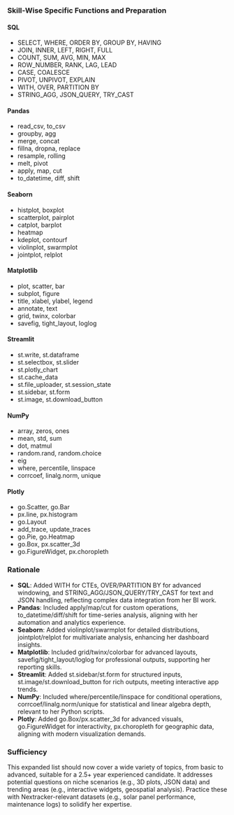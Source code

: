 
### Skill-Wise Specific Functions and Preparation

#### SQL
- SELECT, WHERE, ORDER BY, GROUP BY, HAVING
- JOIN, INNER, LEFT, RIGHT, FULL
- COUNT, SUM, AVG, MIN, MAX
- ROW_NUMBER, RANK, LAG, LEAD
- CASE, COALESCE
- PIVOT, UNPIVOT, EXPLAIN
- WITH, OVER, PARTITION BY
- STRING_AGG, JSON_QUERY, TRY_CAST

#### Pandas
- read_csv, to_csv
- groupby, agg
- merge, concat
- fillna, dropna, replace
- resample, rolling
- melt, pivot
- apply, map, cut
- to_datetime, diff, shift

#### Seaborn
- histplot, boxplot
- scatterplot, pairplot
- catplot, barplot
- heatmap
- kdeplot, contourf
- violinplot, swarmplot
- jointplot, relplot

#### Matplotlib
- plot, scatter, bar
- subplot, figure
- title, xlabel, ylabel, legend
- annotate, text
- grid, twinx, colorbar
- savefig, tight_layout, loglog

#### Streamlit
- st.write, st.dataframe
- st.selectbox, st.slider
- st.plotly_chart
- st.cache_data
- st.file_uploader, st.session_state
- st.sidebar, st.form
- st.image, st.download_button

#### NumPy
- array, zeros, ones
- mean, std, sum
- dot, matmul
- random.rand, random.choice
- eig
- where, percentile, linspace
- corrcoef, linalg.norm, unique

#### Plotly
- go.Scatter, go.Bar
- px.line, px.histogram
- go.Layout
- add_trace, update_traces
- go.Pie, go.Heatmap
- go.Box, px.scatter_3d
- go.FigureWidget, px.choropleth

### Rationale
- **SQL**: Added WITH for CTEs, OVER/PARTITION BY for advanced windowing, and STRING_AGG/JSON_QUERY/TRY_CAST for text and JSON handling, reflecting complex data integration from her BI work.
- **Pandas**: Included apply/map/cut for custom operations, to_datetime/diff/shift for time-series analysis, aligning with her automation and analytics experience.
- **Seaborn**: Added violinplot/swarmplot for detailed distributions, jointplot/relplot for multivariate analysis, enhancing her dashboard insights.
- **Matplotlib**: Included grid/twinx/colorbar for advanced layouts, savefig/tight_layout/loglog for professional outputs, supporting her reporting skills.
- **Streamlit**: Added st.sidebar/st.form for structured inputs, st.image/st.download_button for rich outputs, meeting interactive app trends.
- **NumPy**: Included where/percentile/linspace for conditional operations, corrcoef/linalg.norm/unique for statistical and linear algebra depth, relevant to her Python scripts.
- **Plotly**: Added go.Box/px.scatter_3d for advanced visuals, go.FigureWidget for interactivity, px.choropleth for geographic data, aligning with modern visualization demands.

### Sufficiency
This expanded list should now cover a wide variety of topics, from basic to advanced, suitable for a 2.5+ year experienced candidate. It addresses potential questions on niche scenarios (e.g., 3D plots, JSON data) and trending areas (e.g., interactive widgets, geospatial analysis). Practice these with Nextracker-relevant datasets (e.g., solar panel performance, maintenance logs) to solidify her expertise.